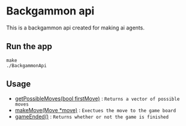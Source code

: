 # Backgammon api

This is a backgammon api created for making ai agents.

## Run the app

    make
    ./BackgammonApi

## Usage

- [getPossibleMoves(bool firstMove)](login.md) : `Returns a vector of possible moves`
- [makeMove(Move \*move)](login.md) : `Exectues the move to the game board`
- [gameEnded()](login.md) : `Returns whether or not the game is finished`

